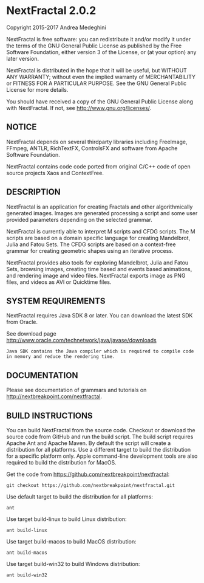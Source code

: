 # NextFractal 2.0.2

Copyright 2015-2017 Andrea Medeghini

NextFractal is free software: you can redistribute it and/or modify it under the terms of the GNU General Public License as published by the Free Software Foundation, either version 3 of the License, or (at your option) any later version.

NextFractal is distributed in the hope that it will be useful, but WITHOUT ANY WARRANTY; without even the implied warranty of MERCHANTABILITY or FITNESS FOR A PARTICULAR PURPOSE. See the GNU General Public License for more details.

You should have received a copy of the GNU General Public License along with NextFractal. If not, see http://www.gnu.org/licenses/.


## NOTICE

NextFractal depends on several thirdparty libraries including FreeImage, FFmpeg, ANTLR, RichTextFX, ControlsFX and software from Apache Software Foundation.

NextFractal contains code code ported from original C/C++ code of open source projects Xaos and ContextFree.


## DESCRIPTION

NextFractal is an application for creating Fractals and other algorithmically generated images. Images are generated processing a script and some user provided parameters depending on the selected grammar. 

NextFractal is currently able to interpret M scripts and CFDG scripts. The M scripts are based on a domain specific language for creating Mandelbrot, Julia and Fatou Sets. The CFDG scripts are based on a context-free grammar for creating geometric shapes using an iterative process. 

NextFractal provides also tools for exploring Mandelbrot, Julia and Fatou Sets, browsing images, creating time based and events based animations, and rendering image and video files. NextFractal exports image as PNG files, and videos as AVI or Quicktime files.


## SYSTEM REQUIREMENTS

NextFractal requires Java SDK 8 or later. You can download the latest SDK from Oracle.

See download page http://www.oracle.com/technetwork/java/javase/downloads

    Java SDK contains the Java compiler which is required to compile code in memory and reduce the rendering time.

## DOCUMENTATION

Please see documentation of grammars and tutorials on http://nextbreakpoint.com/nextfractal.

## BUILD INSTRUCTIONS

You can build NextFractal from the source code. Checkout or download the source code from GitHub and run the build script. The build script requires Apache Ant and Apache Maven. By default the script will create a distribution for all platforms. Use a different target to build the distribution for a specific platform only. Apple command-line development tools are also required to build the distribution for MacOS. 

Get the code from https://github.com/nextbreakpoint/nextfractal:

    git checkout https://github.com/nextbreakpoint/nextfractal.git

Use default target to build the distribution for all platforms:
  
    ant
    
Use target build-linux to build Linux distribution:

    ant build-linux

Use target build-macos to build MacOS distribution:
  
    ant build-macos
    
Use target build-win32 to build Windows distribution:

    ant build-win32
